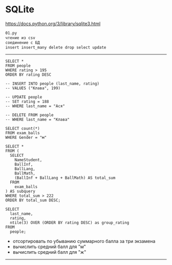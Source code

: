 # SQLite  

https://docs.python.org/3/library/sqlite3.html  

```txt
01.py  
чтение из csv  
соединение с БД  
insert insert_many delete drop select update  
```

---  

```SQLite
SELECT * 
FROM people
WHERE rating > 195
ORDER BY rating DESC

-- INSERT INTO people (last_name, rating)
-- VALUES ("Клава", 199)

-- UPDATE people 
-- SET rating = 188
-- WHERE last_name = "Ася"

-- DELETE FROM people
-- WHERE last_name = "Клава"

SELECT count(*) 
FROM exam_balls
WHERE Gender = "м"

SELECT *
FROM (
  SELECT
    NameStudent,
    BallInf,
    BallLang,
    BallMath,
    (BallInf + BallLang + BallMath) AS total_sum
  FROM
    exam_balls
) AS subquery
WHERE total_sum > 222
ORDER BY total_sum DESC;

SELECT
  last_name,
  rating,
  ntile(3) OVER (ORDER BY rating DESC) as group_rating
FROM
  people;
```

- отсортировать по убыванию суммарного балла за три экзамена
- вычислить средний балл для "м"
- вычислить средний балл для "ж"



---  
